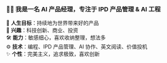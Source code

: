 ### 🧑‍💻 我是一名 AI 产品经理，专注于 IPD 产品管理 & AI 工程

🎯 **人生目标**：持续地为世界带来好的产品<br/>
🚀 **兴趣**：科技创新、商业、投资<br/>
🛠️ **能力**：敏感细心，喜欢收纳整理，想法多<br/>
⚙️ **技术**：编程、IPD 产品管理、AI 协作、英文阅读、价值投机<br/>
✨ **个性**：完美主义，追求极致，喜欢创新<br/>

<!--
**Boen36/boen36** is a ✨ _special_ ✨ repository because its `README.md` (this file) appears on your GitHub profile.

Here are some ideas to get you started:

- 🔭 I’m currently working on ...
- 🌱 I’m currently learning ...
- 👯 I’m looking to collaborate on ...
- 🤔 I’m looking for help with ...
- 💬 Ask me about ...
- 📫 How to reach me: ...
- 😄 Pronouns: ...
- ⚡ Fun fact: ...
-->
